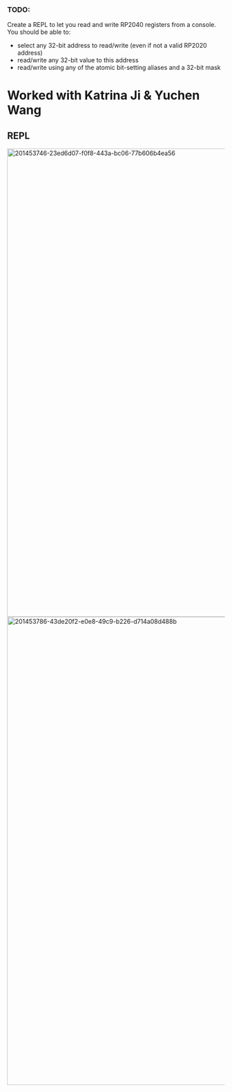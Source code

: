 ### TODO:

Create a REPL to let you read and write RP2040 registers from a console. You should be able to:
- select any 32-bit address to read/write (even if not a valid RP2020 address)
- read/write any 32-bit value to this address
- read/write using any of the atomic bit-setting aliases and a 32-bit mask

# Worked with Katrina Ji & Yuchen Wang

## REPL

<img width="1082" alt="201453746-23ed6d07-f0f8-443a-bc06-77b606b4ea56" src="https://user-images.githubusercontent.com/114255407/202769777-d4733c88-274f-4c49-aae9-b592bdd53382.png">

<img width="1082" alt="201453786-43de20f2-e0e8-49c9-b226-d714a08d488b" src="https://user-images.githubusercontent.com/114255407/202769793-6f92d850-991d-47cb-bf45-3bfa53d58c8f.png">
